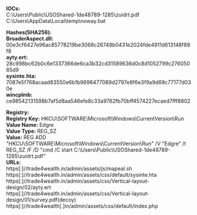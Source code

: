 **IOCs:**  
C:\Users\Public\USOShared-1de48789-1285\zuidrt.pdf  
C:\Users\AppData\Local\temp\noway.bat  
  
**Hashes(SHA256):**  
**BroaderAspect.dll:** 00e3cf6427e96ac85778219be3068c26748b0431e2024fde4911d613148f89f8  
**ayty.ert:** 28c998bc62b0c6e1337366de6ca3b32cd31589636d0c8d1052799c27605085d9  
**sysinte.hta:** 7087e5f768acaad83550e6b1b9696477089d2797e8f6e3f9a9d69c77177d030e  
**wincplmb:** ce98542131598b7af5d8aa546efe8c33a9762fb70bff4574227ecaed7fff8802  
  
**Registry:**  
**Registry Key:** HKCU\SOFTWARE\Microsoft\Windows\CurrentVersion\Run  
**Value Name:** Edgre  
**Value Type:** REG_SZ  
**Value:** REG ADD "HKCU\SOFTWARE\Microsoft\Windows\CurrentVersion\Run" /V "Edgre" /t REG_SZ /F /D "cmd /C start C:\Users\Public\USOShared-1de48789-1285\zuidrt.pdf"  
**URLs:**  
https[:]//trade4wealth.in/admin/assets/js/mapeal.sh  
https[:]//trade4wealth.in/admin/assets/css/default/sysinte.hta  
https[:]//trade4wealth.in/admin/assets/css/Vertical-layout-design/02/ayty.ert  
https[:]//trade4wealth.in/admin/assets/css/Vertical-layout-design/01/survey.pdf(decoy)  
https[:]//trade4wealth[.]in/admin/assets/css/default/index.php  

